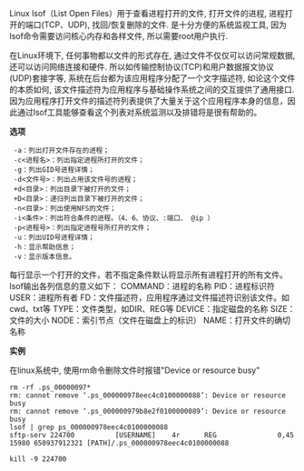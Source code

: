 Linux lsof（List Open Files）用于查看进程打开的文件, 打开文件的进程, 进程打开的端口(TCP、UDP), 找回/恢复删除的文件. 是十分方便的系统监视工具, 因为lsof命令需要访问核心内存和各样文件, 所以需要root用户执行.



在Linux环境下, 任何事物都以文件的形式存在, 通过文件不仅仅可以访问常规数据, 还可以访问网络连接和硬件. 所以如传输控制协议(TCP)和用户数据报文协议(UDP)套接字等, 系统在后台都为该应用程序分配了一个文字描述符, 如论这个文件的本质如何, 该文件描述符为应用程序与基础操作系统之间的交互提供了通用接口. 因为应用程序打开文件的描述符列表提供了大量关于这个应用程序本身的信息，因此通过lsof工具能够查看这个列表对系统监测以及排错将是很有帮助的。 



**选项**

```
 -a：列出打开文件存在的进程；
 -c<进程名>：列出指定进程所打开的文件；
 -g：列出GID号进程详情；
 -d<文件号>：列出占用该文件号的进程；
 +d<目录>：列出目录下被打开的文件；
 +D<目录>：递归列出目录下被打开的文件；
 -n<目录>：列出使用NFS的文件；
 -i<条件>：列出符合条件的进程。（4、6、协议、:端口、 @ip ）
 -p<进程号>：列出指定进程号所打开的文件；
 -u：列出UID号进程详情；
 -h：显示帮助信息；
 -v：显示版本信息。
```



每行显示一个打开的文件，若不指定条件默认将显示所有进程打开的所有文件。lsof输出各列信息的意义如下：  COMMAND：进程的名称 
PID：进程标识符 
USER：进程所有者 
FD：文件描述符，应用程序通过文件描述符识别该文件。如cwd、txt等 
TYPE：文件类型，如DIR、REG等 
DEVICE：指定磁盘的名称 
SIZE：文件的大小 
NODE：索引节点（文件在磁盘上的标识） 
NAME：打开文件的确切名称 



**实例**

在linux系统中, 使用rm命令删除文件时报错"Device or resource busy"

```
rm -rf .ps_00000097*
rm: cannot remove ‘.ps_000000978eec4c0100000088’: Device or resource busy
rm: cannot remove ‘.ps_000000979b8e2f0100000089’: Device or resource busy
lsof | grep ps_000000978eec4c0100000088
sftp-serv 224700          [USERNAME]    4r      REG               0,45      15980 650937912321 [PATH]/.ps_000000978eec4c0100000088

kill -9 224700
```









































